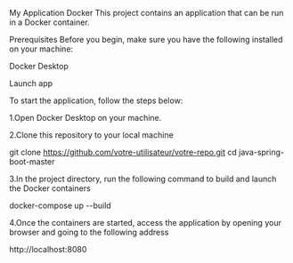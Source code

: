 My Application Docker
This project contains an application that can be run in a Docker container.

Prerequisites
Before you begin, make sure you have the following installed on your machine:

Docker Desktop

Launch app

To start the application, follow the steps below:

1.Open  Docker Desktop on your machine.

2.Clone this repository to your local machine

git clone https://github.com/votre-utilisateur/votre-repo.git
cd java-spring-boot-master

3.In the project directory, run the following command to build and launch the Docker containers

docker-compose up --build

4.Once the containers are started, access the application by opening your browser and going to the following address

http://localhost:8080





